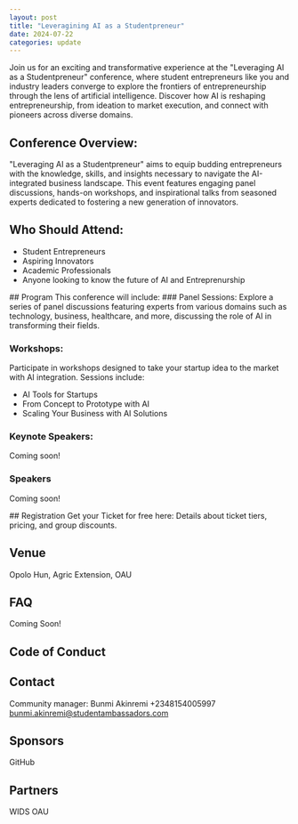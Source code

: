 ```yaml
---
layout: post
title: "Leveragining AI as a Studentpreneur"
date: 2024-07-22
categories: update
---
```



Join us for an exciting and transformative experience at the "Leveraging AI as a Studentpreneur" conference, where student entrepreneurs like you and industry leaders converge to explore the frontiers of entrepreneurship through the lens of artificial intelligence. Discover how AI is reshaping entrepreneurship, from ideation to market execution, and connect with pioneers across diverse domains.

## Conference Overview:
"Leveraging AI as a Studentpreneur" aims to equip budding entrepreneurs with the knowledge, skills, and insights necessary to navigate the AI-integrated business landscape. This event features engaging panel discussions, hands-on workshops, and inspirational talks from seasoned experts dedicated to fostering a new generation of innovators.

## Who Should Attend:

- Student Entrepreneurs
- Aspiring Innovators
- Academic Professionals
- Anyone looking to know the future of AI and Entreprenurship

## Program
This conference will include:
### Panel Sessions:
Explore a series of panel discussions featuring experts from various domains such as technology, business, healthcare, and more, discussing the role of AI in transforming their fields.

### Workshops:
Participate in workshops designed to take your startup idea to the market with AI integration. Sessions include:

- AI Tools for Startups
- From Concept to Prototype with AI
- Scaling Your Business with AI Solutions

### Keynote Speakers:
Coming soon!

### Speakers
Coming soon!

## Registration
Get your Ticket for free here:
Details about ticket tiers, pricing, and group discounts.


## Venue
Opolo Hun, Agric Extension, OAU

## FAQ
Coming Soon!

## Code of Conduct

## Contact
Community manager:
Bunmi Akinremi
+2348154005997
bunmi.akinremi@studentambassadors.com

## Sponsors
GitHub

## Partners
WIDS OAU
